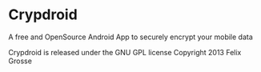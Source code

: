 Crypdroid
=========

A free and OpenSource Android App to securely encrypt your mobile data

Crypdroid is released under the GNU GPL license
Copyright 2013 Felix Grosse